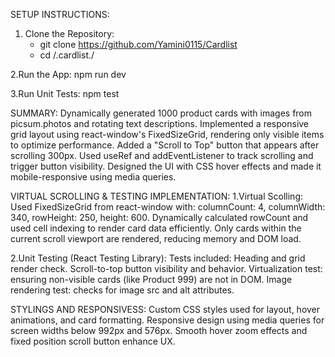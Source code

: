 SETUP INSTRUCTIONS:
 1. Clone the Repository:
      * git clone https://github.com/Yamini0115/Cardlist
      * cd /.cardlist./
   
  2.Run the App:
       npm run dev

  3.Run Unit Tests:
       npm test

SUMMARY:
  Dynamically generated 1000 product cards with images from picsum.photos and rotating text descriptions.
  Implemented a responsive grid layout using react-window's FixedSizeGrid, rendering only visible items to optimize performance.
  Added a "Scroll to Top" button that appears after scrolling 300px.
  Used useRef and addEventListener to track scrolling and trigger button visibility.
  Designed the UI with CSS hover effects and made it mobile-responsive using media queries.

VIRTUAL SCROLLING & TESTING IMPLEMENTATION:
1.Virtual Scolling:
   Used FixedSizeGrid from react-window with:
      columnCount: 4,
      columnWidth: 340,
      rowHeight: 250,
      height: 600.
  Dynamically calculated rowCount and used cell indexing to render card data efficiently.
  Only cards within the current scroll viewport are rendered, reducing memory and DOM load.

2.Unit Testing (React Testing Library):
    Tests included:
     Heading and grid render check.
     Scroll-to-top button visibility and behavior.
     Virtualization test: ensuring non-visible cards (like Product 999) are not in DOM.
     Image rendering test: checks for image src and alt attributes.

  STYLINGS AND RESPONSIVESS:
     Custom CSS styles used for layout, hover animations, and card formatting.
     Responsive design using media queries for screen widths below 992px and 576px.
     Smooth hover zoom effects and fixed position scroll button enhance UX.

     

     


       
  
